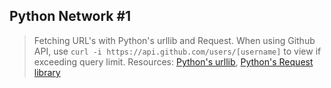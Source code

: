 ## Python Network #1
> Fetching URL's with Python's urllib and Request. When using Github API, use ```curl -i https://api.github.com/users/[username]``` to view if exceeding query limit. Resources: [Python's urllib](https://docs.python.org/3/howto/urllib2.html),
> [Python's Request library](http://docs.python-requests.org/en/master/)